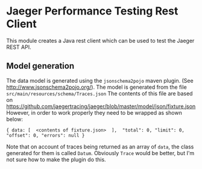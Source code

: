 # Jaeger Performance Testing Rest Client
This module creates a Java rest client which can be used to test the Jaeger REST API.

## Model generation
The data model is generated using the `jsonschema2pojo` maven plugin.  (See http://www.jsonschema2pojo.org/). 
The model is generated from the file `src/main/resources/schema/Traces.json`  The contents of this file are based on 
https://github.com/jaegertracing/jaeger/blob/master/model/json/fixture.json  However, in order to work properly
they need to be wrapped as shown below:

`{ data: [ 
      <contents of fixture.json> 
    ], 
    "total": 0,
   "limit": 0,
   "offset": 0,
   "errors": null
 }`
 
 Note that on account of traces being returned as an array of `data`, the class generated for them is called `Datum`.  Obviously
 `Trace` would be better, but I'm not sure how to make the plugin do this.
 
 
 
